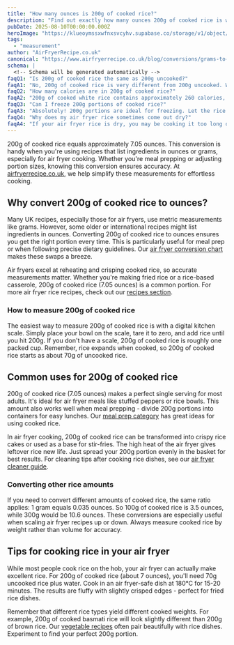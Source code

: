 ```yaml
---
title: "How many ounces is 200g of cooked rice?"
description: "Find out exactly how many ounces 200g of cooked rice is with our simple conversion guide. Perfect for air fryer meal prep!"
pubDate: 2025-08-10T00:00:00.000Z
heroImage: "https://klueoymssxwfnxsvcyhv.supabase.co/storage/v1/object/public/Shmucket/how-many-ounces-is-200g-of-cooked-rice.webp"
tags:
  - "measurement"
author: "AirFryerRecipe.co.uk"
canonical: "https://www.airfryerrecipe.co.uk/blog/conversions/grams-to-ounces/how-many-ounces-is-200g-of-cooked-rice"
schema: |
  <!-- Schema will be generated automatically -->
faqQ1: "Is 200g of cooked rice the same as 200g uncooked?"
faqA1: "No, 200g of cooked rice is very different from 200g uncooked. When rice cooks, it absorbs water and expands. Typically, 70g of uncooked rice will yield about 200g of cooked rice. Always check whether a recipe refers to cooked or uncooked rice measurements."
faqQ2: "How many calories are in 200g of cooked rice?"
faqA2: "200g of cooked white rice contains approximately 260 calories, while brown rice has about 220 calories in the same portion. The exact count depends on the rice variety and cooking method. Air frying rice can slightly reduce the calorie count by removing some moisture."
faqQ3: "Can I freeze 200g portions of cooked rice?"
faqA3: "Absolutely! 200g portions are ideal for freezing. Let the rice cool completely, then pack into airtight containers or freezer bags. Frozen cooked rice keeps for up to 3 months. Reheat directly in your air fryer for best results - about 5 minutes at 180°C."
faqQ4: "Why does my air fryer rice sometimes come out dry?"
faqA4: "If your air fryer rice is dry, you may be cooking it too long or at too high a temperature. For 200g portions, try reducing the time by a few minutes. Adding a teaspoon of water before reheating can help. Also ensure your air fryer isn't overcrowded, which affects moisture distribution."
---
```

<p>200g of cooked rice equals approximately 7.05 ounces. This conversion is handy when you're using recipes that list ingredients in ounces or grams, especially for air fryer cooking. Whether you're meal prepping or adjusting portion sizes, knowing this conversion ensures accuracy. At <a href=https://www.airfryerrecipe.co.uk>airfryerrecipe.co.uk</a>, we help simplify these measurements for effortless cooking.</p>

<h2>Why convert 200g of cooked rice to ounces?</h2>
<p>Many UK recipes, especially those for air fryers, use metric measurements like grams. However, some older or international recipes might list ingredients in ounces. Converting 200g of cooked rice to ounces ensures you get the right portion every time. This is particularly useful for meal prep or when following precise dietary guidelines. Our <a href=https://www.airfryerrecipe.co.uk/air-fryer-conversion-chart>air fryer conversion chart</a> makes these swaps a breeze.</p>

<p>Air fryers excel at reheating and crisping cooked rice, so accurate measurements matter. Whether you're making fried rice or a rice-based casserole, 200g of cooked rice (7.05 ounces) is a common portion. For more air fryer rice recipes, check out our <a href=https://www.airfryerrecipe.co.uk/recipes>recipes section</a>.</p>

<h3>How to measure 200g of cooked rice</h3>
<p>The easiest way to measure 200g of cooked rice is with a digital kitchen scale. Simply place your bowl on the scale, tare it to zero, and add rice until you hit 200g. If you don't have a scale, 200g of cooked rice is roughly one packed cup. Remember, rice expands when cooked, so 200g of cooked rice starts as about 70g of uncooked rice.</p>

<h2>Common uses for 200g of cooked rice</h2>
<p>200g of cooked rice (7.05 ounces) makes a perfect single serving for most adults. It's ideal for air fryer meals like stuffed peppers or rice bowls. This amount also works well when meal prepping - divide 200g portions into containers for easy lunches. Our <a href=https://www.airfryerrecipe.co.uk/recipe-category/meal-prep>meal prep category</a> has great ideas for using cooked rice.</p>

<p>In air fryer cooking, 200g of cooked rice can be transformed into crispy rice cakes or used as a base for stir-fries. The high heat of the air fryer gives leftover rice new life. Just spread your 200g portion evenly in the basket for best results. For cleaning tips after cooking rice dishes, see our <a href=https://www.airfryerrecipe.co.uk/air-fryer-cleaner>air fryer cleaner guide</a>.</p>

<h3>Converting other rice amounts</h3>
<p>If you need to convert different amounts of cooked rice, the same ratio applies: 1 gram equals 0.035 ounces. So 100g of cooked rice is 3.5 ounces, while 300g would be 10.6 ounces. These conversions are especially useful when scaling air fryer recipes up or down. Always measure cooked rice by weight rather than volume for accuracy.</p>

<h2>Tips for cooking rice in your air fryer</h2>
<p>While most people cook rice on the hob, your air fryer can actually make excellent rice. For 200g of cooked rice (about 7 ounces), you'll need 70g uncooked rice plus water. Cook in an air fryer-safe dish at 180°C for 15-20 minutes. The results are fluffy with slightly crisped edges - perfect for fried rice dishes.</p>

<p>Remember that different rice types yield different cooked weights. For example, 200g of cooked basmati rice will look slightly different than 200g of brown rice. Our <a href=https://www.airfryerrecipe.co.uk/recipe-category/vegetables>vegetable recipes</a> often pair beautifully with rice dishes. Experiment to find your perfect 200g portion.</p>
